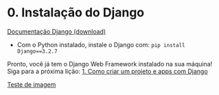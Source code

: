 # 0. Instalação do Django
[Documentação Django (download)](https://www.djangoproject.com/download/)

- Com o Python instalado, instale o Django com:
``` pip install Django==3.2.7 ```

Pronto, você já tem o Django Web Framework instalado na sua máquina! Siga para a próxima lição: [1. Como criar um projeto e apps com Django](https://github.com/nunescarol/es3/tree/main/2.%20django/1.%20Como%20criar%20um%20projeto%20e%20apps%20com%20Django)

[Teste de imagem](https://st.depositphotos.com/1008660/4411/i/600/depositphotos_44113279-stock-photo-impala.jpg)